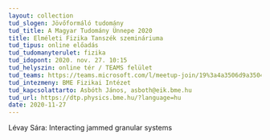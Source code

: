 ```yaml
---
layout: collection
tud_slogen: Jövőformáló tudomány
tud_title: A Magyar Tudomány Ünnepe 2020
title: Elméleti Fizika Tanszék szemináriuma
tud_tipus: online előadás
tud_tudomanyterulet: fizika
tud_idopont: 2020. nov. 27. 10:15
tud_helyszin: online tér / TEAMS felület
tud_teams: https://teams.microsoft.com/l/meetup-join/19%3a4a3506d9a35047b4ac325d1fdd017ac2%40thread.tacv2/1603101920254?context=%7b%22Tid%22%3a%226a3548ab-7570-4271-91a8-58da00697029%22%2c%22Oid%22%3a%22c7eaf7d2-684b-4597-b217-6a9121400219%22%7d
tud_intezmeny: BME Fizikai Intézet
tud_kapcsolattarto: Asbóth János, asboth@eik.bme.hu
tud_url: https://dtp.physics.bme.hu/?language=hu
date: 2020-11-27
---
```

Lévay Sára: Interacting jammed granular systems


